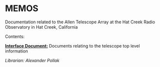 # MEMOS

Documentation related to the Allen Telescope Array at the Hat Creek Radio Observatory in Hat Creek, California

Contents:

[**Interface Document:**](ata_docs/MEMOS/Interface_Document) Documents relating to the telescope top level information

*Librarian: Alexander Pollak*





